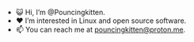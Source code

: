 - 😺 Hi, I’m @Pouncingkitten.
- ❤️ I’m interested in Linux and open source software.
- 📫 You can reach me at pouncingkitten@proton.me.

<!---
Pouncingkitten/Pouncingkitten is a ✨ special ✨ repository because its `README.md` (this file) appears on your GitHub profile.
You can click the Preview link to take a look at your changes.
--->
